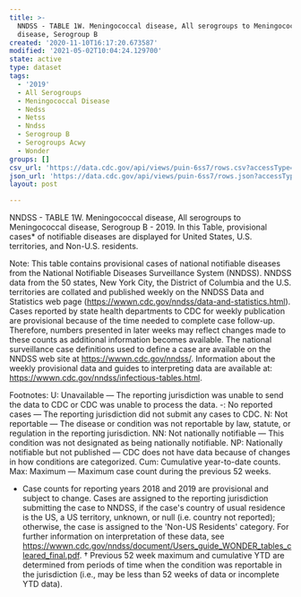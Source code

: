 ```yaml
---
title: >-
  NNDSS - TABLE 1W. Meningococcal disease, All serogroups to Meningococcal
  disease, Serogroup B
created: '2020-11-10T16:17:20.673587'
modified: '2021-05-02T10:04:24.129700'
state: active
type: dataset
tags:
  - '2019'
  - All Serogroups
  - Meningococcal Disease
  - Nedss
  - Netss
  - Nndss
  - Serogroup B
  - Serogroups Acwy
  - Wonder
groups: []
csv_url: 'https://data.cdc.gov/api/views/puin-6ss7/rows.csv?accessType=DOWNLOAD'
json_url: 'https://data.cdc.gov/api/views/puin-6ss7/rows.json?accessType=DOWNLOAD'
layout: post

---
```

NNDSS - TABLE 1W.  Meningococcal disease,  All serogroups to Meningococcal disease, Serogroup B - 2019. In this Table, provisional cases* of notifiable diseases are displayed for United States, U.S. territories, and Non-U.S. residents. 

Note: 
This table contains provisional cases of national notifiable diseases from the National Notifiable Diseases Surveillance System (NNDSS). NNDSS data from the 50 states, New York City, the District of Columbia and the U.S. territories are collated and published weekly on the NNDSS Data and Statistics web page (https://wwwn.cdc.gov/nndss/data-and-statistics.html). Cases reported by state health departments to CDC for weekly publication are provisional because of the time needed to complete case follow-up. Therefore, numbers presented in later weeks may reflect changes made to these counts as additional information becomes available. The national surveillance case definitions used to define a case are available on the NNDSS web site at https://wwwn.cdc.gov/nndss/. Information about the weekly provisional data and guides to interpreting data are available at: https://wwwn.cdc.gov/nndss/infectious-tables.html. 

Footnotes:
U: Unavailable — The reporting jurisdiction was unable to send the data to CDC or CDC was unable to process the data.
-: No reported cases — The reporting jurisdiction did not submit any cases to CDC.
N: Not reportable — The disease or condition was not reportable by law, statute, or regulation in the reporting jurisdiction.
NN: Not nationally notifiable — This condition was not designated as being nationally notifiable.
NP: Nationally notifiable but not published — CDC does not have data because of changes in how conditions are categorized.
Cum: Cumulative year-to-date counts.
Max: Maximum — Maximum case count during the previous 52 weeks.
* Case counts for reporting years 2018 and 2019 are provisional and subject to change. Cases are assigned to the reporting jurisdiction submitting the case to NNDSS, if the case's country of usual residence is the US, a US territory, unknown, or null (i.e. country not reported); otherwise, the case is assigned to the 'Non-US Residents' category. For further information on interpretation of these data, see https://wwwn.cdc.gov/nndss/document/Users_guide_WONDER_tables_cleared_final.pdf. 
† Previous 52 week maximum and cumulative YTD are determined from periods of time when the condition was reportable in the jurisdiction (i.e., may be less than 52 weeks of data or incomplete YTD data).
